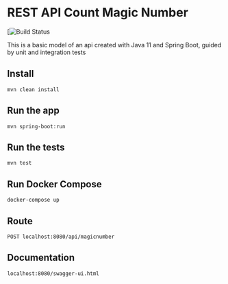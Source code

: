 # REST API Count Magic Number

[![Build Status]()

This is a basic model of an api created with Java 11 and Spring Boot, guided by unit and integration tests


## Install

    mvn clean install

## Run the app

    mvn spring-boot:run

## Run the tests

    mvn test

## Run Docker Compose

    docker-compose up

## Route
    POST localhost:8080/api/magicnumber
## Documentation
    localhost:8080/swagger-ui.html

    